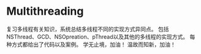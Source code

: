 # Multithreading
复习多线程有关知识，系统总结多线程不同的实现方式异同点。
包括NSThread、GCD、NSOpreation、pThread以及其他的多线程的实现方式。
每种方式都给出了代码以及案例。
学无止境，加油！
温故而知新，加油！
